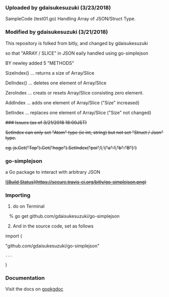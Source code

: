 ### Uploaded by gdaisukesuzuki (3/23/2018)

SampleCode (test01.go) Handling Array of JSON/Struct Type.


### Modified by gdaisukesuzuki (3/21/2018)

This repository is folked from bitly, and changed by gdaisukesuzuki 

so that "ARRAY / SLICE" in JSON eaily handled using go-simplejson

BY newley added 5 "METHODS"

SizeIndex() ... returns a size of Array/Slice

DelIndex() ... deletes one element of Array/Slice

ZeroIndex ... creats or resets Array/Slice consisting zero element.

AddIndex ... adds one element of Array/Slice     ("Size" increased)

SetIndex ... replaces one element of Array/Slice ("Size" not changed)


~~### Issues (as of 3/21/2018 18:00JST)~~

~~SetIndex can only set "Atom" type (ie int, string) but not set "Struct / Json" type.~~

~~eg. js.Get("Top").Get("hoge").SetIndex("poi",1,'{"a":1,"b":"B"}')~~


### go-simplejson

a Go package to interact with arbitrary JSON

~~[![Build Status]~~~~(https://secure.travis-ci.org/bitly/go-simplejson.png)~~~~](http://travis-ci.org/bitly/go-simplejson)~~

### Importing

1. do on Terminal

    % go get github.com/gdaisukesuzuki/go-simplejson

2. And in the source code, set as follows

import (

   "github.com/gdaisukesuzuki/go-simplejson"

    ...
    
 )
 

### Documentation

Visit the docs on [gopkgdoc](http://godoc.org/github.com/bitly/go-simplejson)
